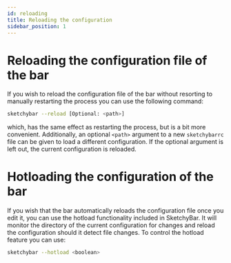 ```yaml
---
id: reloading
title: Reloading the configuration
sidebar_position: 1
---
```


# Reloading the configuration file of the bar
If you wish to reload the configuration file of the bar without resorting to
manually restarting the process you can use the following command:

```bash
sketchybar --reload [Optional: <path>]
```
which, has the same effect as restarting the process, but is a bit more
convenient. Additionally, an optional `<path>` argument to a new `sketchybarrc`
file can be given to load a different configuration. If the optional argument
is left out, the current configuration is reloaded.

# Hotloading the configuration of the bar
If you wish that the bar automatically reloads the configuration file once you
edit it, you can use the hotload functionality included in SketchyBar. It will
monitor the directory of the current configuration for changes and reload the
configuration should it detect file changes. To control the hotload feature you
can use:
```bash
sketchybar --hotload <boolean>
```
